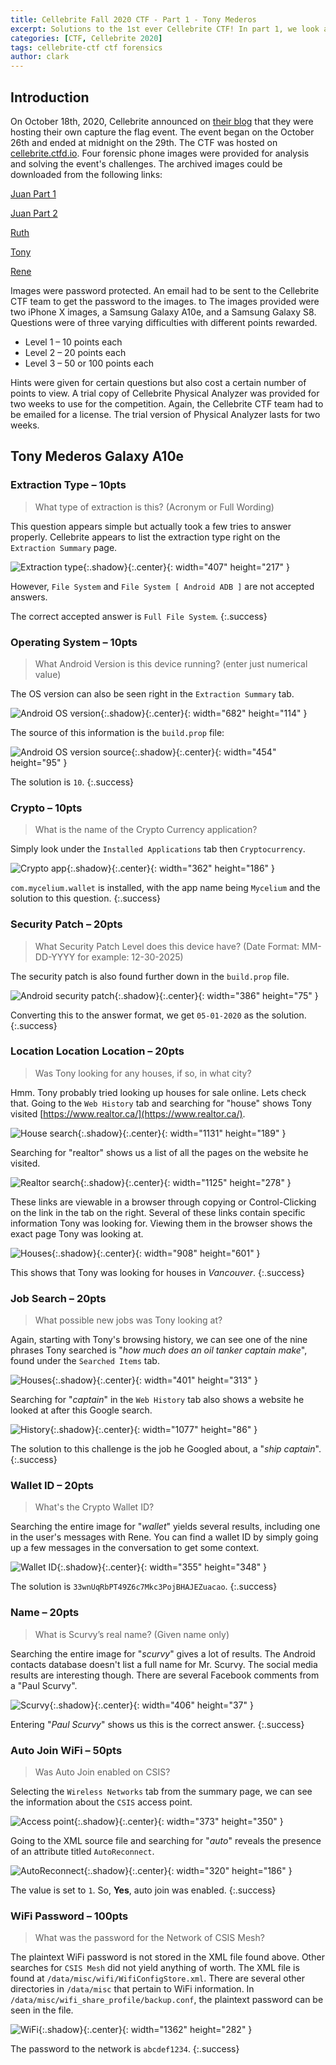 ```yaml
---
title: Cellebrite Fall 2020 CTF - Part 1 - Tony Mederos
excerpt: Solutions to the 1st ever Cellebrite CTF! In part 1, we look at the answers to the Tony Mederos image provided.
categories: [CTF, Cellebrite 2020]
tags: cellebrite-ctf ctf forensics
author: clark
---
```


## Introduction

On October 18th, 2020, Cellebrite announced on [their blog](https://www.cellebrite.com/en/blog/join-the-first-cellebrite-capture-the-flag-ctf-event/) that they were hosting their own capture the flag event. The event began on the October 26th and ended at midnight on the 29th. The CTF was hosted on [cellebrite.ctfd.io](https://cellebrite.ctfd.io/). Four forensic phone images were provided for analysis and solving the event's challenges. The archived images could be downloaded from the following links:

[Juan Part 1](https://drive.google.com/file/d/1U8LHC1eHwxOTA42f_HrMpG8W0IXXld9f/view?usp=sharing)

[Juan Part 2](https://drive.google.com/file/d/1Xr9WR2ylN1LzmRnc3HT_Ee-L9pC5eb-z/view?usp=sharing)

[Ruth](https://drive.google.com/file/d/1RHwRWqvHF5PBUjHYgwIQcx2ctThiQKHY/view?usp=sharing)

[Tony](https://drive.google.com/file/d/1KbzACyfVszDbT90bjJsI8Xl9beSbc7Cf/view?usp=sharingCTF_Samsung_Galaxy_A10e_Tony_Mederos.7z)

[Rene](https://drive.google.com/file/d/1A-FuOh4NqUWI2plCbtM4C6vMFfLSC3-l/view?usp=sharing)


Images were password protected. An email had to be sent to the Cellebrite CTF team to get the password to the images. to The images provided were two iPhone X images, a Samsung Galaxy A10e, and a Samsung Galaxy S8. Questions were of three varying difficulties with different points rewarded. 

- Level 1 – 10 points each
- Level 2 – 20 points each
- Level 3 – 50 or 100 points each

Hints were given for certain questions but also cost a certain number of points to view. A trial copy of Cellebrite Physical Analyzer was provided for two weeks to use for the competition. Again, the Cellebrite CTF team had to be emailed for a license. The trial version of Physical Analyzer lasts for two weeks.

## Tony Mederos Galaxy A10e

### Extraction Type – 10pts

> What type of extraction is this? (Acronym or Full Wording)

This question appears simple but actually took a few tries to answer properly. Cellebrite appears to list the extraction type right on the `Extraction Summary` page. 


![Extraction type](https://starwarsfan2099.github.io/public/2020-11-02/tony_1.JPG){:.shadow}{:.center}{: width="407" height="217" }


However, `File System` and `File System [ Android ADB ]` are not accepted answers. 

The correct accepted answer is `Full File System`. 
{:.success}

### Operating System – 10pts

> What Android Version is this device running? (enter just numerical value)

The OS version can also be seen right in the `Extraction Summary` tab. 


![Android OS version](https://starwarsfan2099.github.io/public/2020-11-02/tony_2.JPG){:.shadow}{:.center}{: width="682" height="114" }


The source of this information is the `build.prop` file:


![Android OS version source](https://starwarsfan2099.github.io/public/2020-11-02/tony_3.JPG){:.shadow}{:.center}{: width="454" height="95" }


The solution is `10`.
{:.success}

### Crypto – 10pts

> What is the name of the Crypto Currency application?

Simply look under the `Installed Applications` tab then `Cryptocurrency`.


![Crypto app](https://starwarsfan2099.github.io/public/2020-11-02/tony_5.JPG){:.shadow}{:.center}{: width="362" height="186" }


`com.mycelium.wallet` is installed, with the app name being `Mycelium` and the solution to this question.
{:.success}

### Security Patch – 20pts

> What Security Patch Level does this device have? (Date Format: MM-DD-YYYY for example: 12-30-2025)

The security patch is also found further down in the `build.prop` file. 


![Android security patch](https://starwarsfan2099.github.io/public/2020-11-02/tony_4.JPG){:.shadow}{:.center}{: width="386" height="75" }


Converting this to the answer format, we get `05-01-2020` as the solution.
{:.success}

### Location Location Location – 20pts

> Was Tony looking for any houses, if so, in what city?

Hmm. Tony probably tried looking up houses for sale online. Lets check that. Going to the `Web History` tab and searching for "house" shows Tony visited [https://www.realtor.ca/](https://www.realtor.ca/).


![House search](https://starwarsfan2099.github.io/public/2020-11-02/tony_6.JPG){:.shadow}{:.center}{: width="1131" height="189" }


Searching for "realtor" shows us a list of all the pages on the website he visited. 


![Realtor search](https://starwarsfan2099.github.io/public/2020-11-02/tony_7.JPG){:.shadow}{:.center}{: width="1125" height="278" }


These links are viewable in a browser through copying or Control-Clicking on the link in the tab on the right. Several of these links contain specific information Tony was looking for. Viewing them in the browser shows the exact page Tony was looking at.


![Houses](https://starwarsfan2099.github.io/public/2020-11-02/tony_8.JPG){:.shadow}{:.center}{: width="908" height="601" }


This shows that Tony was looking for houses in *Vancouver*. 
{:.success}

### Job Search – 20pts

> What possible new jobs was Tony looking at?

Again, starting with Tony's browsing history, we can see one of the nine phrases Tony searched is "*how much does an oil tanker captain make*", found under the `Searched Items` tab.


![Houses](https://starwarsfan2099.github.io/public/2020-11-02/tony_9.JPG){:.shadow}{:.center}{: width="401" height="313" }


Searching for "*captain*" in the `Web History` tab also shows a website he looked at after this Google search. 


![History](https://starwarsfan2099.github.io/public/2020-11-02/tony_10.JPG){:.shadow}{:.center}{: width="1077" height="86" }


The solution to this challenge is the job he Googled about, a "*ship captain*".
{:.success}

### Wallet ID – 20pts

> What's the Crypto Wallet ID?

Searching the entire image for "*wallet*" yields several results, including one in the user's messages with Rene. You can find a wallet ID by simply going up a few messages in the conversation to get some context.


![Wallet ID](https://starwarsfan2099.github.io/public/2020-11-02/tony_11.JPG){:.shadow}{:.center}{: width="355" height="348" }


The solution is `33wnUqRbPT49Z6c7Mkc3PojBHAJEZuacao`.
{:.success}

### Name – 20pts

> What is Scurvy’s real name? (Given name only)

Searching the entire image for "*scurvy*" gives a lot of results. The Android contacts database doesn't list a full name for Mr. Scurvy. The social media results are interesting though. There are several Facebook comments from a "Paul Scurvy".


![Scurvy](https://starwarsfan2099.github.io/public/2020-11-02/tony_12.JPG){:.shadow}{:.center}{: width="406" height="37" }


Entering "*Paul Scurvy*" shows us this is the correct answer.
{:.success}

### Auto Join WiFi – 50pts

> Was Auto Join enabled on CSIS?

Selecting the `Wireless Networks` tab from the summary page, we can see the information about the `CSIS` access point.


![Access point](https://starwarsfan2099.github.io/public/2020-11-02/tony_13.JPG){:.shadow}{:.center}{: width="373" height="350" }


Going to the XML source file and searching for "*auto*" reveals the presence of an attribute titled `AutoReconnect`. 


![AutoReconnect](https://starwarsfan2099.github.io/public/2020-11-02/tony_14.JPG){:.shadow}{:.center}{: width="320" height="186" }


The value is set to `1`. So, **Yes**, auto join was enabled.
{:.success}

### WiFi Password – 100pts

> What was the password for the Network of CSIS Mesh?

The plaintext WiFi password is not stored in the XML file found above. Other searches for `CSIS Mesh` did not yield anything of worth. The XML file is found at `/data/misc/wifi/WifiConfigStore.xml`. There are several other directories in `/data/misc` that pertain to WiFi information. In `/data/misc/wifi_share_profile/backup.conf`, the plaintext password can be seen in the file.


![WiFi](https://starwarsfan2099.github.io/public/2020-11-02/tony_15.JPG){:.shadow}{:.center}{: width="1362" height="282" }


The password to the network is `abcdef1234`.
{:.success}